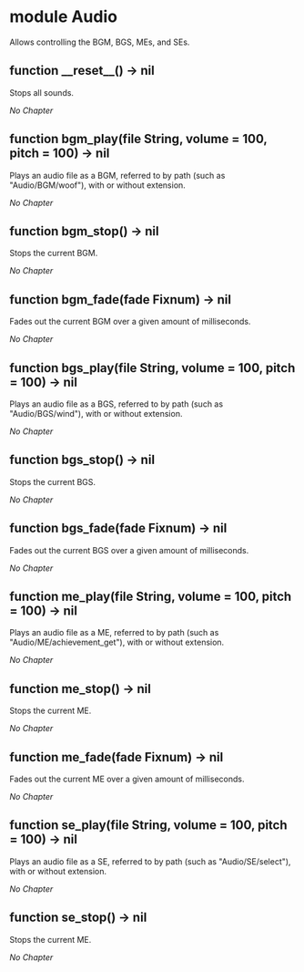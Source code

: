 # module Audio

Allows controlling the BGM, BGS, MEs, and SEs.

## function \_\_reset\_\_() -> nil

Stops all sounds.

*No Chapter*


## function bgm\_play(file String, volume = 100, pitch = 100) -> nil

Plays an audio file as a BGM, referred to by path (such as "Audio/BGM/woof"), with or without extension.

*No Chapter*


## function bgm\_stop() -> nil

Stops the current BGM.

*No Chapter*


## function bgm\_fade(fade Fixnum) -> nil

Fades out the current BGM over a given amount of milliseconds.

*No Chapter*


## function bgs\_play(file String, volume = 100, pitch = 100) -> nil

Plays an audio file as a BGS, referred to by path (such as "Audio/BGS/wind"), with or without extension.

*No Chapter*


## function bgs\_stop() -> nil

Stops the current BGS.

*No Chapter*


## function bgs\_fade(fade Fixnum) -> nil

Fades out the current BGS over a given amount of milliseconds.

*No Chapter*

## function me\_play(file String, volume = 100, pitch = 100) -> nil

Plays an audio file as a ME, referred to by path (such as "Audio/ME/achievement\_get"), with or without extension.

*No Chapter*


## function me\_stop() -> nil

Stops the current ME.

*No Chapter*


## function me\_fade(fade Fixnum) -> nil

Fades out the current ME over a given amount of milliseconds.

*No Chapter*


## function se\_play(file String, volume = 100, pitch = 100) -> nil

Plays an audio file as a SE, referred to by path (such as "Audio/SE/select"), with or without extension.

*No Chapter*


## function se\_stop() -> nil

Stops the current ME.

*No Chapter*

